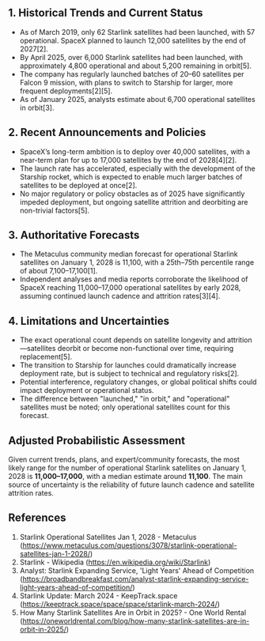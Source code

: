 ## 1. Historical Trends and Current Status

- As of March 2019, only 62 Starlink satellites had been launched, with 57 operational. SpaceX planned to launch 12,000 satellites by the end of 2027[2].
- By April 2025, over 6,000 Starlink satellites had been launched, with approximately 4,800 operational and about 5,200 remaining in orbit[5].
- The company has regularly launched batches of 20–60 satellites per Falcon 9 mission, with plans to switch to Starship for larger, more frequent deployments[2][5].
- As of January 2025, analysts estimate about 6,700 operational satellites in orbit[3].

## 2. Recent Announcements and Policies

- SpaceX’s long-term ambition is to deploy over 40,000 satellites, with a near-term plan for up to 17,000 satellites by the end of 2028[4][2].
- The launch rate has accelerated, especially with the development of the Starship rocket, which is expected to enable much larger batches of satellites to be deployed at once[2].
- No major regulatory or policy obstacles as of 2025 have significantly impeded deployment, but ongoing satellite attrition and deorbiting are non-trivial factors[5].

## 3. Authoritative Forecasts

- The Metaculus community median forecast for operational Starlink satellites on January 1, 2028 is 11,100, with a 25th–75th percentile range of about 7,100–17,100[1].
- Independent analyses and media reports corroborate the likelihood of SpaceX reaching 11,000–17,000 operational satellites by early 2028, assuming continued launch cadence and attrition rates[3][4].

## 4. Limitations and Uncertainties

- The exact operational count depends on satellite longevity and attrition—satellites deorbit or become non-functional over time, requiring replacement[5].
- The transition to Starship for launches could dramatically increase deployment rate, but is subject to technical and regulatory risks[2].
- Potential interference, regulatory changes, or global political shifts could impact deployment or operational status.
- The difference between "launched," "in orbit," and "operational" satellites must be noted; only operational satellites count for this forecast.

## Adjusted Probabilistic Assessment

Given current trends, plans, and expert/community forecasts, the most likely range for the number of operational Starlink satellites on January 1, 2028 is **11,000–17,000**, with a median estimate around **11,100**. The main source of uncertainty is the reliability of future launch cadence and satellite attrition rates.

## References

1. Starlink Operational Satellites Jan 1, 2028 - Metaculus (https://www.metaculus.com/questions/3078/starlink-operational-satellites-jan-1-2028/)
2. Starlink - Wikipedia (https://en.wikipedia.org/wiki/Starlink)
3. Analyst: Starlink Expanding Service, 'Light Years' Ahead of Competition (https://broadbandbreakfast.com/analyst-starlink-expanding-service-light-years-ahead-of-competition/)
4. Starlink Update: March 2024 - KeepTrack.space (https://keeptrack.space/space/space/starlink-march-2024/)
5. How Many Starlink Satellites Are in Orbit in 2025? - One World Rental (https://oneworldrental.com/blog/how-many-starlink-satellites-are-in-orbit-in-2025/)